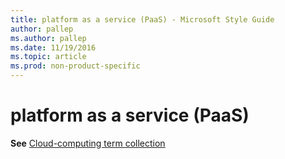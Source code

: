 ```yaml
---
title: platform as a service (PaaS) - Microsoft Style Guide
author: pallep
ms.author: pallep
ms.date: 11/19/2016
ms.topic: article
ms.prod: non-product-specific
---
```


# platform as a service (PaaS)

**See** [Cloud-computing term collection](/style-guide/a-z-word-list-term-collections/term-collections/cloud-computing-terms)
